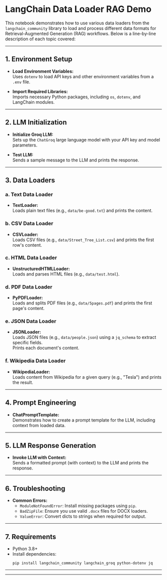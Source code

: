 # LangChain Data Loader RAG Demo

This notebook demonstrates how to use various data loaders from the `langchain_community` library to load and process different data formats for Retrieval-Augmented Generation (RAG) workflows. Below is a line-by-line description of each topic covered:

---

## 1. Environment Setup

- **Load Environment Variables:**  
  Uses `dotenv` to load API keys and other environment variables from a `.env` file.

- **Import Required Libraries:**  
  Imports necessary Python packages, including `os`, `dotenv`, and LangChain modules.

---

## 2. LLM Initialization

- **Initialize Groq LLM:**  
  Sets up the `ChatGroq` large language model with your API key and model parameters.

- **Test LLM:**  
  Sends a sample message to the LLM and prints the response.

---

## 3. Data Loaders

### a. Text Data Loader

- **TextLoader:**  
  Loads plain text files (e.g., `data/be-good.txt`) and prints the content.

### b. CSV Data Loader

- **CSVLoader:**  
  Loads CSV files (e.g., `data/Street_Tree_List.csv`) and prints the first row's content.

### c. HTML Data Loader

- **UnstructuredHTMLLoader:**  
  Loads and parses HTML files (e.g., `data/test.html`).

### d. PDF Data Loader

- **PyPDFLoader:**  
  Loads and splits PDF files (e.g., `data/5pages.pdf`) and prints the first page's content.

### e. JSON Data Loader

- **JSONLoader:**  
  Loads JSON files (e.g., `data/people.json`) using a `jq_schema` to extract specific fields.  
  Prints each document's content.

### f. Wikipedia Data Loader

- **WikipediaLoader:**  
  Loads content from Wikipedia for a given query (e.g., "Tesla") and prints the result.

---

## 4. Prompt Engineering

- **ChatPromptTemplate:**  
  Demonstrates how to create a prompt template for the LLM, including context from loaded data.

---

## 5. LLM Response Generation

- **Invoke LLM with Context:**  
  Sends a formatted prompt (with context) to the LLM and prints the response.

---

## 6. Troubleshooting

- **Common Errors:**
  - `ModuleNotFoundError`: Install missing packages using `pip`.
  - `BadZipFile`: Ensure you use valid `.docx` files for DOCX loaders.
  - `ValueError`: Convert dicts to strings when required for output.

---

## 7. Requirements

- Python 3.8+
- Install dependencies:
  ```
  pip install langchain_community langchain_groq python-dotenv jq
  ```

---

---
